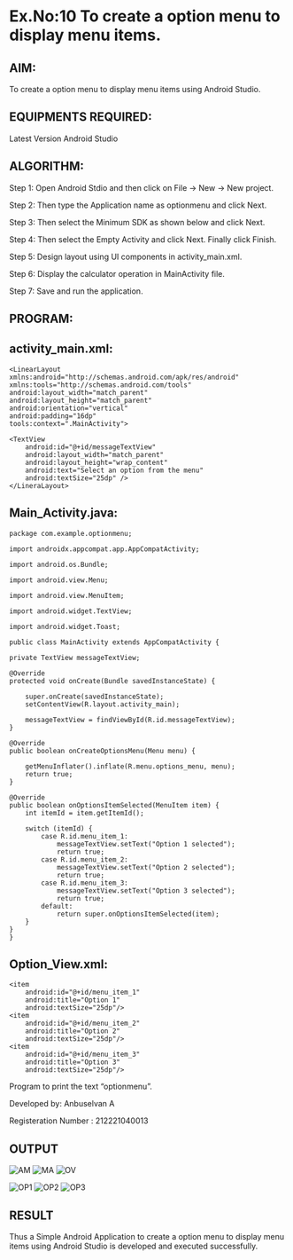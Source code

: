 # Ex.No:10 To create a option menu to display menu items.


## AIM:

To create a option menu to display menu items using Android Studio.

## EQUIPMENTS REQUIRED:

Latest Version Android Studio

## ALGORITHM:

Step 1: Open Android Stdio and then click on File -> New -> New project.

Step 2: Then type the Application name as optionmenu and click Next.

Step 3: Then select the Minimum SDK as shown below and click Next.

Step 4: Then select the Empty Activity and click Next. Finally click Finish.

Step 5: Design layout using UI components in activity_main.xml.

Step 6: Display the calculator operation in MainActivity file.

Step 7: Save and run the application.

## PROGRAM:
## activity_main.xml:
```
<LinearLayout xmlns:android="http://schemas.android.com/apk/res/android"
xmlns:tools="http://schemas.android.com/tools"          
android:layout_width="match_parent"          
android:layout_height="match_parent"          
android:orientation="vertical"         
android:padding="16dp"        
tools:context=".MainActivity">

<TextView
    android:id="@+id/messageTextView"
    android:layout_width="match_parent"
    android:layout_height="wrap_content"
    android:text="Select an option from the menu"
    android:textSize="25dp" />
</LineraLayout>    
```
## Main_Activity.java:
```
package com.example.optionmenu;

import androidx.appcompat.app.AppCompatActivity;

import android.os.Bundle;

import android.view.Menu;

import android.view.MenuItem;

import android.widget.TextView;

import android.widget.Toast;

public class MainActivity extends AppCompatActivity {

private TextView messageTextView;

@Override
protected void onCreate(Bundle savedInstanceState) {

    super.onCreate(savedInstanceState);
    setContentView(R.layout.activity_main);

    messageTextView = findViewById(R.id.messageTextView);
}

@Override
public boolean onCreateOptionsMenu(Menu menu) {

    getMenuInflater().inflate(R.menu.options_menu, menu);
    return true;
}

@Override
public boolean onOptionsItemSelected(MenuItem item) {
    int itemId = item.getItemId();

    switch (itemId) {
        case R.id.menu_item_1:
            messageTextView.setText("Option 1 selected");
            return true;
        case R.id.menu_item_2:
            messageTextView.setText("Option 2 selected");
            return true;
        case R.id.menu_item_3:
            messageTextView.setText("Option 3 selected");
            return true;
        default:
            return super.onOptionsItemSelected(item);
    }
}
}
```
## Option_View.xml:
```
<item
    android:id="@+id/menu_item_1"
    android:title="Option 1"
    android:textSize="25dp"/>
<item
    android:id="@+id/menu_item_2"
    android:title="Option 2"
    android:textSize="25dp"/>
<item
    android:id="@+id/menu_item_3"
    android:title="Option 3"
    android:textSize="25dp"/>
```
Program to print the text “optionmenu”.

Developed by: Anbuselvan A

Registeration Number : 212221040013

## OUTPUT

![AM](https://github.com/Anbuselvan04/Mobile-Application-Development/assets/119410896/a912a6e2-fc0a-4dc3-805a-8c06d449d776)
![MA](https://github.com/Anbuselvan04/Mobile-Application-Development/assets/119410896/61849991-2f4b-464c-a738-523d624007dc)
![OV](https://github.com/Anbuselvan04/Mobile-Application-Development/assets/119410896/8cb0d334-3ecf-4605-aba3-fb513defdb70)

![OP1](https://github.com/Anbuselvan04/Mobile-Application-Development/assets/119410896/88c10d3b-0979-4a14-a6e5-6381d993f28a)
![OP2](https://github.com/Anbuselvan04/Mobile-Application-Development/assets/119410896/13deac71-de1a-4838-8af5-9dfe1eef7c8c)
![OP3](https://github.com/Anbuselvan04/Mobile-Application-Development/assets/119410896/e81187a8-e149-41d9-9199-8c02adc4b9ad)


## RESULT
Thus a Simple Android Application to create a option menu to display menu items using Android Studio is developed and executed successfully.


